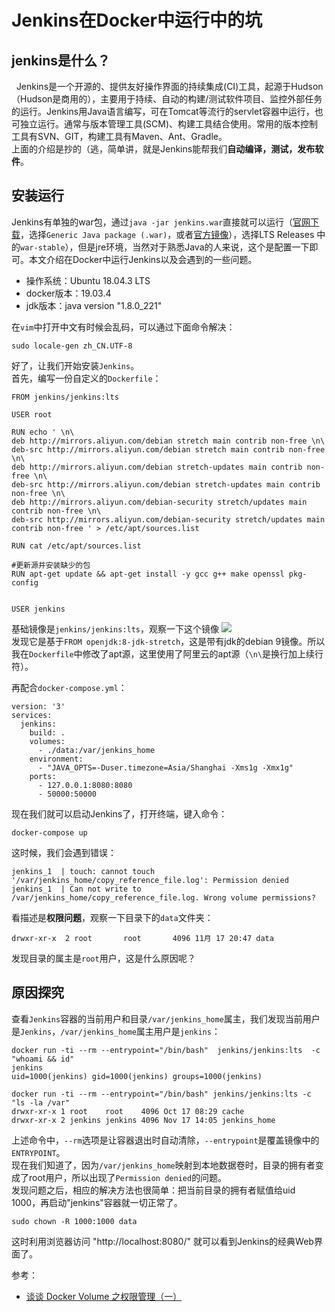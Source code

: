 # Jenkins在Docker中运行中的坑

## jenkins是什么？
  Jenkins是一个开源的、提供友好操作界面的持续集成(CI)工具，起源于Hudson（Hudson是商用的），主要用于持续、自动的构建/测试软件项目、监控外部任务的运行。Jenkins用Java语言编写，可在Tomcat等流行的servlet容器中运行，也可独立运行。通常与版本管理工具(SCM)、构建工具结合使用。常用的版本控制工具有SVN、GIT，构建工具有Maven、Ant、Gradle。  
上面的介绍是抄的（逃，简单讲，就是Jenkins能帮我们**自动编译，测试，发布软件**。

<!-- more -->


## 安装运行
Jenkins有单独的war包，通过`java -jar jenkins.war`直接就可以运行（[官网下载](https://jenkins.io/zh/download/)，选择`Generic Java package (.war)`，或者[官方镜像](http://mirrors.jenkins.io/)），选择LTS Releases	中的`war-stable`），但是jre环境，当然对于熟悉Java的人来说，这个是配置一下即可。本文介绍在Docker中运行Jenkins以及会遇到的一些问题。  
* 操作系统：Ubuntu 18.04.3 LTS
* docker版本：19.03.4
* jdk版本：java version "1.8.0_221"

在`vim`中打开中文有时候会乱码，可以通过下面命令解决：
```
sudo locale-gen zh_CN.UTF-8
```
好了，让我们开始安装`Jenkins`。  
首先，编写一份自定义的`Dockerfile`：
```
FROM jenkins/jenkins:lts

USER root

RUN echo ' \n\
deb http://mirrors.aliyun.com/debian stretch main contrib non-free \n\
deb-src http://mirrors.aliyun.com/debian stretch main contrib non-free \n\
deb http://mirrors.aliyun.com/debian stretch-updates main contrib non-free \n\
deb-src http://mirrors.aliyun.com/debian stretch-updates main contrib non-free \n\
deb http://mirrors.aliyun.com/debian-security stretch/updates main contrib non-free \n\
deb-src http://mirrors.aliyun.com/debian-security stretch/updates main contrib non-free ' > /etc/apt/sources.list

RUN cat /etc/apt/sources.list

#更新源并安装缺少的包
RUN apt-get update && apt-get install -y gcc g++ make openssl pkg-config


USER jenkins
```
基础镜像是`jenkins/jenkins:lts`，观察一下这个镜像
![](https://s2.ax1x.com/2019/11/07/MAz11g.png)  
发现它是基于`FROM openjdk:8-jdk-stretch`，这是带有jdk的debian 9镜像。所以我在`Dockerfile`中修改了apt源，这里使用了阿里云的apt源（`\n\`是换行加上续行符）。

再配合`docker-compose.yml`：
```
version: '3'
services:
  jenkins:
    build: .
    volumes:
      - ./data:/var/jenkins_home
    environment:
      - "JAVA_OPTS=-Duser.timezone=Asia/Shanghai -Xms1g -Xmx1g"
    ports: 
      - 127.0.0.1:8080:8080
      - 50000:50000
```
现在我们就可以启动Jenkins了，打开终端，键入命令：
```
docker-compose up
```
这时候，我们会遇到错误：
```
jenkins_1  | touch: cannot touch '/var/jenkins_home/copy_reference_file.log': Permission denied
jenkins_1  | Can not write to /var/jenkins_home/copy_reference_file.log. Wrong volume permissions?
```
看描述是**权限问题**，观察一下目录下的`data`文件夹：
```
drwxr-xr-x  2 root       root       4096 11月 17 20:47 data
```
发现目录的属主是`root`用户，这是什么原因呢？

## 原因探究
查看`Jenkins`容器的当前用户和目录`/var/jenkins_home`属主，我们发现当前用户是`Jenkins`，`/var/jenkins_home`属主用户是`jenkins`：
```
docker run -ti --rm --entrypoint="/bin/bash"  jenkins/jenkins:lts  -c "whoami && id"
jenkins
uid=1000(jenkins) gid=1000(jenkins) groups=1000(jenkins)

docker run -ti --rm --entrypoint="/bin/bash" jenkins/jenkins:lts -c "ls -la /var"
drwxr-xr-x 1 root    root    4096 Oct 17 08:29 cache
drwxr-xr-x 2 jenkins jenkins 4096 Nov 17 14:05 jenkins_home

```
上述命令中，`--rm`选项是让容器退出时自动清除，`--entrypoint`是覆盖镜像中的`ENTRYPOINT`。  
现在我们知道了，因为`/var/jenkins_home`映射到本地数据卷时，目录的拥有者变成了root用户，所以出现了`Permission denied`的问题。  
发现问题之后，相应的解决方法也很简单：把当前目录的拥有者赋值给uid 1000，再启动"jenkins"容器就一切正常了。
```
sudo chown -R 1000:1000 data
```
这时利用浏览器访问 "http://localhost:8080/" 就可以看到Jenkins的经典Web界面了。




参考：
* [谈谈 Docker Volume 之权限管理（一）](https://yq.aliyun.com/articles/53990)
